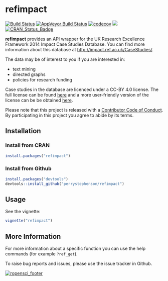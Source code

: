 
<!-- README.md is generated from README.Rmd. Please edit that file -->
refimpact
=========

[![Build Status](https://travis-ci.org/ropensci/refimpact.svg?branch=master)](https://travis-ci.org/ropensci/refimpact) [![AppVeyor Build Status](https://ci.appveyor.com/api/projects/status/dhg4rs9s3f3n1wj6/branch/master?svg=true)](https://ci.appveyor.com/project/perrystephenson/refimpact-vc6tf/branch/master) [![codecov](https://codecov.io/gh/ropensci/refimpact/branch/master/graph/badge.svg)](https://codecov.io/gh/ropensci/refimpact) [![](https://badges.ropensci.org/78_status.svg)](https://github.com/ropensci/onboarding/issues/78) [![CRAN\_Status\_Badge](http://www.r-pkg.org/badges/version/refimpact)](https://CRAN.R-project.org/package=refimpact)

**refimpact** provides an API wrapper for the UK Research Excellence Framework 2014 Impact Case Studies Database. You can find more information about this database at <http://impact.ref.ac.uk/CaseStudies/>.

The data may be of interest to you if you are interested in:

-   text mining
-   directed graphs
-   policies for research funding

Case studies in the database are licenced under a CC-BY 4.0 license. The full license can be found [here](https://creativecommons.org/licenses/by/4.0/legalcode) and a more user-friendly version of the license can be be obtained [here](https://creativecommons.org/licenses/by/4.0/).

Please note that this project is released with a [Contributor Code of Conduct](CONDUCT.md). By participating in this project you agree to abide by its terms.

Installation
------------

### Install from CRAN

``` r
install.packages("refimpact")
```

### Install from Github

``` r
install.packages("devtools")
devtools::install_github("perrystephenson/refimpact")
```

Usage
-----

See the vignette:

``` r
vignette("refimpact")
```

More Information
----------------

For more information about a specific function you can use the help commands (for example `?ref_get`).

To raise bug reports and issues, please use the issue tracker in Github.

[![ropensci\_footer](https://ropensci.org/public_images/ropensci_footer.png)](https://ropensci.org)
